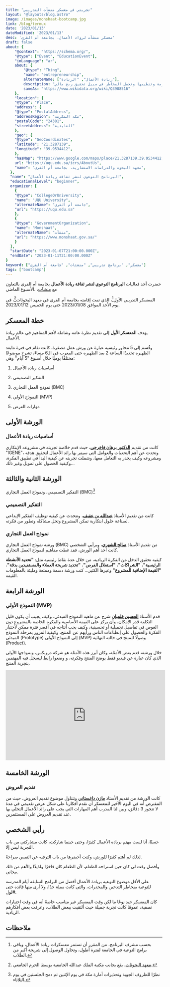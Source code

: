 ```yaml
---
title: "تجربتي في معسكر منشآت التدريبي"
layout: "@layouts/blog.astro"
image: /images/monshaat-bootcamp.jpg
link: /blog/termux
date: '2023/01/13'
dateModified: '2023/01/13'
desc: 'معسكر منشآت لرواد الأعمال، بجامعة أم القرى'
draft: false
about: {
    "@context": "https://schema.org/",
    "@type": ["Event", "EducationEvent"],
    "inLanguage": "ar",
    about: {
        "@type": "Thing",
        "name": "entrepreneurship",
        alternateName: ["ريادة الأعمال", "الريادة"],
        description: "تحديد مشروع تجاري معين يهدف لحل تحدي أو مشكلة ما أو ابتكار جديد، للبدء به والتركيز عليه وتوفير الموارد اللازمة وتنظيمها وتحمل المخاطر في سبيل تحقيق ربح مالي",
        sameAs: "https://www.wikidata.org/wiki/Q3908516"
    },
    "location": {
    "@type": "Place",
    "address": {
    "@type": "PostalAddress",
    "addressRegion": "مكة المكرمة",
    "postalCode": "24381",
    "streetAddress": "العابدية"
    },
    "geo": {
    "@type": "GeoCoordinates",
    "latitude": "21.3287139",
    "longitude": "39.9534412",
    },
    "hasMap": "https://www.google.com/maps/place/معهد+البحوث+والدراسات+الاستشارية/@21.3287139,39.9534412,18z",
    url: "https://uqu.edu.sa/icrs/AboutUs",
    "name": "معهد البحوث والدراسات الاستشارية، بجامعة أم القرى",
  },
  "name": "البرنامج التوعوي لنشر ثقافة ريادة الأعمال",
  "educationalLevel": "beginner",
  organizer: [
    {
    "@type": "CollegeOrUniversity",
    "name": "UQU University",
    "alternateName": "جامعة أم القرى",
    "url": "https://uqu.edu.sa"
    },
    {
    "@type": "GovernmentOrganization",
    "name": "Monshaat",
    "alternateName": "منشآت",
    "url": "https://www.monshaat.gov.sa/"
    }
  ],
  "startDate": "2023-01-07T21:00:00.000Z",
  "endDate": "2023-01-11T21:00:00.000Z"
}
keyword: ["معسكر", "برنامج تدريبي", "منشئات", "جامعة أم القرى"]
tags: ["bootcamp"]
---
```

حضرت أحد فعاليات
**البرنامج التوعوي لنشر ثقافة ريادة الأعمال**
بجامعة أم القرى بالتعاون مع 
[منشآت](https://www.monshaat.gov.sa/)، .الأسبوع الماضي

 المعسكر التدريبي الأول[^2]، الذي تمت إقامته بجامعة أم القرى في معهد البحوثات[^1]، 
في يوم الأحد الموافق
<time>2023/01/08</time>
حتى يوم الخميس
<time>2023/01/12</time>.

## خطة المعسكر

يهدف 
**المعسكر الأول**
إلى تقديم نظرة عامة وشاملة لأهم المفاهيم في عالم ريادة الأعمال.

وقُسم إلى 5 محاور رئيسية عبارة عن ورش عمل مصغرة،
كانت تقام في فترة مابعد الظهيرة تحديدًا الساعة 2 بعد الظهيرة حتى المغرب في الـ6 مساءً،
تشرح موضوعًا مختلفًا يوميًا خلال أسبوع "5 أيام" وهي:

1. أساسيات ريادة الأعمال

2. التفكير التصميمي

3. نموذج العمل التجاري (BMC)

4. النموذج الأولي (MVP)

5. مهارات العرض

## الورشة الأولى
### أساسيات ريادة الأعمال
كانت من تقديم 
[**الدكتور برهان فاخرجي**](https://twitter.com/burhanzain/)،
حيث قدم خلاصة تجربته في مشروعه الإبتكاري "IGENE"، 
وتحدث عن أهم التحديات والعوامل التي سيمر بها رائد الأعمال لتحقيق هدفه ومشروعه
وكيف يجدر به التعامل معها، وشملت تجربته عن كيفية البدأ في تطبيق
الفكرة، وكيفية الحصول على تمويل وغير ذلك...

## الورشة الثانية والثالثة
التفكير التصميمي، ونموذج العمل التجاري (BMC)[^3]

### التفكير التصميمي
كانت من تقديم الأستاذ
[**عبدالله بن عفيف**](https://twitter.com/aafeef/)،
وتتحدث عن كيفية توظيف التفكير الإبداعي لصناعة حلول ابتكارية
تمكن المشروع وتحل مشاكله وتطور من فكرته.

### نموذج العمل التجاري
ورشة نموذج العمل التجاري (BMC) من تقديم الأستاذ
[**صالح الشهري**](https://twitter.com/alshehrysaleh/)،
وبرأيي الشخصي كانت أحد أهم الورش، فقد غطت مفاهيم
لنموذج العمل التجاري.

كيفية تحقيق الدخل من الفكرة الريادية، من خلال عدة نقاط رئيسية مثل:
**"تحديد الأنشطة الرئيسية"**،
**"الشراكات"**،
**"استغلال الفرص"**،
**"تحديد شريحة العملاء والمستفيدين بدقة"**،
**"القيمة الإضافية للمشروع"**
وغيرها الكثير... كنت ورشة دسمة وممتعة ومليئة بالمعلومات القيمة.

## الورشة الرابعة
### النموذج الأولي (MVP)

قدم الأستاذ
[**الحسين فلمبان**](https://twitter.com/hussain705/)
شرح عن ماهية النموذج المبدئي، وكيف يجيب 
أن يكون قليل التكلفة قدر الإمكان، وأن يركز على القيمة الأساسية والفكرة الخاصة بالمشروع
دون الغوص في تفاصيل تجميلية أو تحسينية، وكيف يجب أنتاجه في أقصر فترة ممكن لأختبار الفكرة والحصول على إنطباعات الناس ورأيهم عن المنتج، وكيفية المرور بمرحلة 
النموذج المبدئي
(Prototype) 
إلى النموذج الأولي
(MVP)
وصولًا للمنتج في حالته النهائية
(Product).

خلال ورشته قدم بعض الأمثلة، وكان أبرز هذه الأمثلة هو شركة دروبكس، ونموذجها الأولي
الذي كان عبارة عن فيديو فقط يوضح المنتج وفكرته،
و وضعوا رابط ليسجل فيه المهتمين بتجربة المنتج.

<div style="text-align: center;">

<iframe width="513" height="385" style="aspect-ratio: 16/9; max-width: 90vw; height: auto;" src="https://www.youtube.com/embed/qxFLfY7_Gqw" title="Dropbox Original MVP Video" frameborder="0" allow="accelerometer; autoplay; clipboard-write; encrypted-media; gyroscope; picture-in-picture; web-share" allowfullscreen></iframe>

</div>


## الورشة الخامسة
### تقديم العروض

كانت الورشة من تقديم الأستاذ 
[**مازن داغستاني**](https://twitter.com/MazinDaghistani/)
وتتناول موضوع تقديم العروض، حيث من المفترض أنه في اليوم الأخير للمعسكر أن نقدم أفكارنا على شكل
عرض تقديمي في مدة لا تتجوز 3 دقائق، وبين لنا المدرب أهم المهارات التي
يجب على رائد الأعمال التحلي بها عند تقديم العروض على المستثمرين.

## رأيي الشخصي
حسنًا، أنا لست مهتم بريادة الأعمال كثيرًا، وحتى حينما شاركت، كانت مشاركتي من باب التجربة ليس إلا.

لذلك لم أهتم كثيرًا للورش، وكنت أحضرها من باب الترفيه عن النفس صراحةً.

وأفضل وقت لي كان حين استراحة الطعام، لأن الطعام كان فاخرًا ولذيذًا والأهم من ذلك
مجاني.

على الأقل موضوع التوعية بريادة الأعمال أفضل من البرامج السابقة 
أيام المدرسة للتوعية بمخاطر التدخين والمخدرات،
والتي كانت مملة جدًا، ولا أرى منها فائدة حتى #لول.

كان المعسكر جيد نوعًا ما لكن وقت المعسكر غير مناسب خاصةً أنه في وقت اختبارات نصفية، عمومًا كانت تجربة جميلة حيث ألتقيت ببعض الطلاب،
وعرفت بعض أفكارهم الريادية.
## ملاحظات
[^1]:[معهد البحوثات](https://uqu.edu.sa/icrs/AboutUs)، يقع بجانب مكتبة الملك عبدالله الجامعية بوسط الحرم الجامعي.
[^2]: بحسب مشرف البرنامج، من المقرر أن تستمر معسكرات ريادة الأعمال، وباقي برامج التوعية في الجامعة لفترة أطول، وتحاول الوصول إلى شريحة أكبر من الطلاب.
[^3]:نظرًا للظروف الجوية وتحذيرات أمارة مكة في يوم الإثنين تم دمج الجلستين في يوم الثلاثاء.
